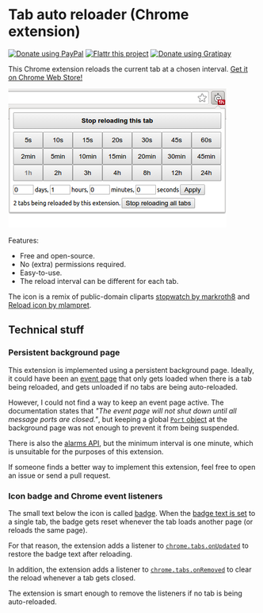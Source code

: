 Tab auto reloader (Chrome extension)
====================================

[![Donate using PayPal](https://www.paypalobjects.com/en_US/i/btn/btn_donate_SM.gif)](https://www.paypal.com/cgi-bin/webscr?cmd=_donations&business=denilsonsa%40gmail%2ecom&lc=US&item_name=Denilson&item_number=crx-reload-tab&currency_code=BRL) [![Flattr this project](https://api.flattr.com/button/flattr-badge-large.png)](https://flattr.com/submit/auto?user_id=denilsonsa&url=https%3A%2F%2Fgithub.com%2Fdenilsonsa%2Fcrx-reload-tab&title=crx-reload-tab&description=This+Chrome+extension+reloads+the+current+tab+at+a+chosen+interval.&tags=github&category=software) [![Donate using Gratipay](https://img.shields.io/gratipay/denilsonsa.svg)](https://gratipay.com/denilsonsa/)

This Chrome extension reloads the current tab at a chosen interval. [Get it on Chrome Web Store!][cws]

[![Screenshot of this extension](./screenshot_440x280_2.png)][cws]

Features:

* Free and open-source.
* No (extra) permissions required.
* Easy-to-use.
* The reload interval can be different for each tab.

The icon is a remix of public-domain cliparts [stopwatch by
markroth8][stopwatch] and [Reload icon by mlampret][reload].

Technical stuff
---------------

### Persistent background page

This extension is implemented using a persistent background page. Ideally, it
could have been an [event page][event_pages] that only gets loaded when there
is a tab being reloaded, and gets unloaded if no tabs are being auto-reloaded.

However, I could not find a way to keep an event page active. The documentation
states that *"The event page will not shut down until all message ports are
closed."*, but keeping a global [`Port` object][port] at the background page
was not enough to prevent it from being suspended.

There is also the [alarms API][alarms], but the minimum interval is one minute,
which is unsuitable for the purposes of this extension.

If someone finds a better way to implement this extension, feel free to open an
issue or send a pull request.

### Icon badge and Chrome event listeners

The small text below the icon is called [badge][]. When the [badge text is
set][setBadgeText] to a single tab, the badge gets reset whenever the tab loads
another page (or reloads the same page).

For that reason, the extension adds a listener to
[`chrome.tabs.onUpdated`][onUpdated] to restore the badge text after reloading.

In addition, the extension adds a listener to
[`chrome.tabs.onRemoved`][onRemoved] to clear the reload whenever a tab gets
closed.

The extension is smart enough to remove the listeners if no tab is being
auto-reloaded.


[cws]: https://chrome.google.com/webstore/detail/knnahnemielbnanghaphjgheamgcjjcb
[reload]: https://openclipart.org/detail/171074/reload-icon
[stopwatch]: https://openclipart.org/detail/173421/stopwatch
[alarms]: https://developer.chrome.com/extensions/alarms
[event_pages]: https://developer.chrome.com/extensions/event_pages
[port]: https://developer.chrome.com/extensions/runtime#type-Port
[badge]: https://developer.chrome.com/extensions/browserAction#badge
[setBadgeText]: https://developer.chrome.com/extensions/browserAction#method-setBadgeText
[onUpdated]: https://developer.chrome.com/extensions/tabs#event-onUpdated
[onRemoved]: https://developer.chrome.com/extensions/tabs#event-onRemoved
